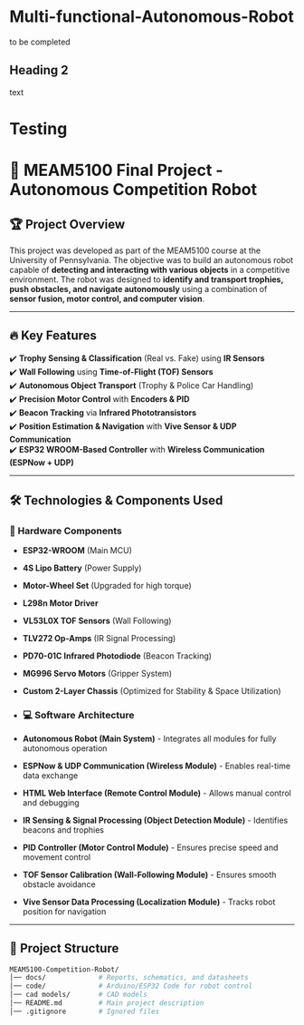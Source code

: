 # Multi-functional-Autonomous-Robot
to be completed
## Heading 2
text


# Testing
# 🤖 MEAM5100 Final Project - Autonomous Competition Robot

## 🏆 Project Overview  
This project was developed as part of the MEAM5100 course at the University of Pennsylvania. The objective was to build an autonomous robot capable of **detecting and interacting with various objects** in a competitive environment. The robot was designed to **identify and transport trophies, push obstacles, and navigate autonomously** using a combination of **sensor fusion, motor control, and computer vision**.

---

## 🔥 Key Features  
✔️ **Trophy Sensing & Classification** (Real vs. Fake) using **IR Sensors**  
✔️ **Wall Following** using **Time-of-Flight (TOF) Sensors**  
✔️ **Autonomous Object Transport** (Trophy & Police Car Handling)  
✔️ **Precision Motor Control** with **Encoders & PID**  
✔️ **Beacon Tracking** via **Infrared Phototransistors**  
✔️ **Position Estimation & Navigation** with **Vive Sensor & UDP Communication**  
✔️ **ESP32 WROOM-Based Controller** with **Wireless Communication (ESPNow + UDP)**  

---

## 🛠️ Technologies & Components Used  

### **🔌 Hardware Components**
- **ESP32-WROOM** (Main MCU)  
- **4S Lipo Battery** (Power Supply)  
- **Motor-Wheel Set** (Upgraded for high torque)  
- **L298n Motor Driver**  
- **VL53L0X TOF Sensors** (Wall Following)  
- **TLV272 Op-Amps** (IR Signal Processing)  
- **PD70-01C Infrared Photodiode** (Beacon Tracking)  
- **MG996 Servo Motors** (Gripper System)  
- **Custom 2-Layer Chassis** (Optimized for Stability & Space Utilization)  

- ### **💻 Software Architecture**
- **Autonomous Robot (Main System)** - Integrates all modules for fully autonomous operation  
- **ESPNow & UDP Communication (Wireless Module)** - Enables real-time data exchange  
- **HTML Web Interface (Remote Control Module)** - Allows manual control and debugging  
- **IR Sensing & Signal Processing (Object Detection Module)** - Identifies beacons and trophies  
- **PID Controller (Motor Control Module)** - Ensures precise speed and movement control  
- **TOF Sensor Calibration (Wall-Following Module)** - Ensures smooth obstacle avoidance  
- **Vive Sensor Data Processing (Localization Module)** - Tracks robot position for navigation  





---

## 📂 Project Structure  
```bash
MEAM5100-Competition-Robot/
│── docs/             # Reports, schematics, and datasheets
│── code/             # Arduino/ESP32 Code for robot control
│── cad models/       # CAD models
│── README.md         # Main project description
│── .gitignore        # Ignored files
